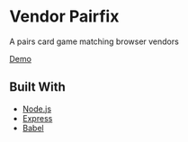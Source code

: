 # Vendor Pairfix

A pairs card game matching browser vendors

[Demo](http://vendor-pairfix.herokuapp.com) 

## Built With

* [Node.js](https://nodejs.org/en/)
* [Express](https://expressjs.com/)
* [Babel](https://babeljs.io/)
